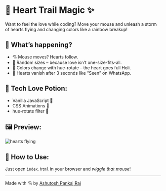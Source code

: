 # 💖 Heart Trail Magic ✨

Want to feel the love while coding? Move your mouse and unleash a storm of hearts flying and changing colors like a rainbow breakup!

## 🚀 What’s happening?
- 💘 Mouse moves? Hearts follow.
- 🎨 Random sizes – because love isn't one-size-fits-all.
- 🌈 Colors change with hue-rotate – the heart goes full Holi.
- 👻 Hearts vanish after 3 seconds like “Seen” on WhatsApp.

## 🧪 Tech Love Potion:
- Vanilla JavaScript 💛
- CSS Animations 💃
- hue-rotate filter 🌈

## 🖼️ Preview:
![hearts flying](heart.gif)

## 🧙 How to Use:
Just open `index.html` in your browser and *wiggle that mouse*!

---

Made with 💘 by [Ashutosh Pankaj Rai](https://github.com/Ashurai84)
